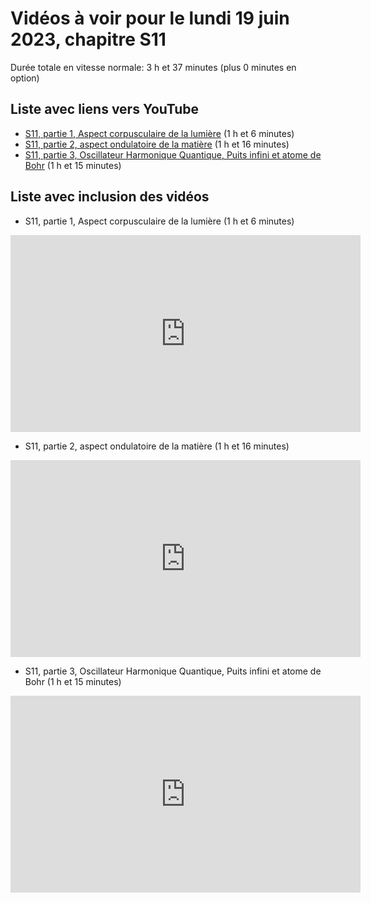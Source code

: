 
# Vidéos à voir pour le lundi 19 juin 2023, chapitre S11

Durée totale en vitesse normale: 3 h et 37 minutes (plus 0 minutes en option)

## Liste avec liens vers YouTube

*  [S11, partie 1, Aspect corpusculaire de la lumière](https://youtu.be/D55aqpU5mfM) (1 h et 6 minutes)
*  [S11, partie 2, aspect ondulatoire de la matière](https://youtu.be/7CP0iHkhzeA) (1 h et 16 minutes)
*  [S11, partie 3, Oscillateur Harmonique Quantique, Puits infini et atome de Bohr](https://youtu.be/BQq1lKvCTlA) (1 h et 15 minutes)

## Liste avec inclusion des vidéos

*  S11, partie 1, Aspect corpusculaire de la lumière (1 h et 6 minutes)

 <div style="text-align:center">
<iframe width="560" height="315" src="https://www.youtube.com/embed/D55aqpU5mfM" title="YouTube video player" frameborder="0" allow="accelerometer; autoplay; clipboard-write; encrypted-media; gyroscope; picture-in-picture" allowfullscreen></iframe>
</div>
 

*  S11, partie 2, aspect ondulatoire de la matière (1 h et 16 minutes)

 <div style="text-align:center">
<iframe width="560" height="315" src="https://www.youtube.com/embed/7CP0iHkhzeA" title="YouTube video player" frameborder="0" allow="accelerometer; autoplay; clipboard-write; encrypted-media; gyroscope; picture-in-picture" allowfullscreen></iframe>
</div>
 

*  S11, partie 3, Oscillateur Harmonique Quantique, Puits infini et atome de Bohr (1 h et 15 minutes)

 <div style="text-align:center">
<iframe width="560" height="315" src="https://www.youtube.com/embed/BQq1lKvCTlA" title="YouTube video player" frameborder="0" allow="accelerometer; autoplay; clipboard-write; encrypted-media; gyroscope; picture-in-picture" allowfullscreen></iframe>
</div>
 

